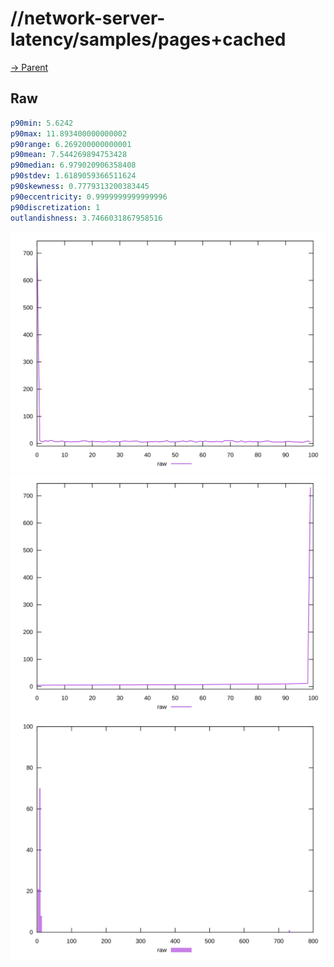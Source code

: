 
# //network-server-latency/samples/pages+cached

[→ Parent](../..)


## Raw


```yaml
p90min: 5.6242
p90max: 11.893400000000002
p90range: 6.269200000000001
p90mean: 7.544269894753428
p90median: 6.979020906358408
p90stdev: 1.6189059366511624
p90skewness: 0.7779313200383445
p90eccentricity: 0.9999999999999996
p90discretization: 1
outlandishness: 3.7466031867958516

```

![PLOT: raw-values](./raw/values.svg)![PLOT: raw-sorted](./raw/sorted.svg)![PLOT: raw-histogram](./raw/histogram.svg)